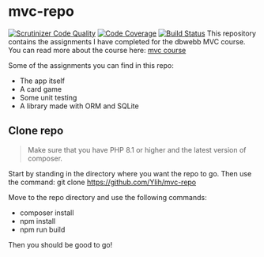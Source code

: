 # mvc-repo
[![Scrutinizer Code Quality](https://scrutinizer-ci.com/g/Ylih/mvc-repo/badges/quality-score.png?b=main)](https://scrutinizer-ci.com/g/Ylih/mvc-repo/?branch=main)
[![Code Coverage](https://scrutinizer-ci.com/g/Ylih/mvc-repo/badges/coverage.png?b=main)](https://scrutinizer-ci.com/g/Ylih/mvc-repo/?branch=main)
[![Build Status](https://scrutinizer-ci.com/g/Ylih/mvc-repo/badges/build.png?b=main)](https://scrutinizer-ci.com/g/Ylih/mvc-repo/build-status/main)
This repository contains the assignments I have completed for the dbwebb MVC course. You can read more about the course here: [mvc course](https://dbwebb.se/kurser/mvc-v2)

Some of the assignments you can find in this repo:
- The app itself
- A card game
- Some unit testing
- A library made with ORM and SQLite

## Clone repo

> Make sure that you have PHP 8.1 or higher and the latest version of composer.

Start by standing in the directory where you want the repo to go.
Then use the command: git clone https://github.com/Ylih/mvc-repo

Move to the repo directory and use the following commands:
- composer install
- npm install
- npm run build

Then you should be good to go!
